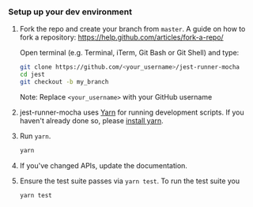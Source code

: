 ### Setup up your dev environment

1. Fork the repo and create your branch from `master`.
   A guide on how to fork a repository: https://help.github.com/articles/fork-a-repo/
   
   Open terminal (e.g. Terminal, iTerm, Git Bash or Git Shell) and type:
   ```sh
   git clone https://github.com/<your_username>/jest-runner-mocha
   cd jest
   git checkout -b my_branch
   ```
   Note:
   Replace `<your_username>` with your GitHub username

2. jest-runner-mocha uses [Yarn](https://code.facebook.com/posts/1840075619545360)
   for running development scripts. If you haven't already done so,
   please [install yarn](https://yarnpkg.com/en/docs/install).

3. Run `yarn`.
   
     ```sh
    yarn
    ```

5. If you've changed APIs, update the documentation.

6. Ensure the test suite passes via `yarn test`. To run the test suite you

   ```sh
   yarn test
   ```